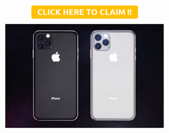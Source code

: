 <p align="center">
<a href="https://circumcentral.github.io">
<img border="0" alt="CLICK HERE TO CLAIM !!" src="button_click-here-to-claim (1).png">
</a>
</p>
<p align="center">
  <img src="iphone-11-render-2.jpg" width="1000" alt="iPhone 11">
</p>
